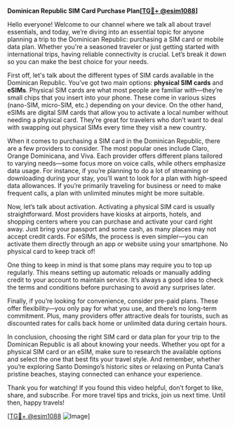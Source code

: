 **Dominican Republic SIM Card Purchase Plan[[TG💪+ @esim1088](https://t.me/s/esim1088)]**

Hello everyone! Welcome to our channel where we talk all about travel essentials, and today, we’re diving into an essential topic for anyone planning a trip to the Dominican Republic: purchasing a SIM card or mobile data plan. Whether you're a seasoned traveler or just getting started with international trips, having reliable connectivity is crucial. Let’s break it down so you can make the best choice for your needs.

First off, let's talk about the different types of SIM cards available in the Dominican Republic. You’ve got two main options: **physical SIM cards** and **eSIMs**. Physical SIM cards are what most people are familiar with—they’re small chips that you insert into your phone. These come in various sizes (nano-SIM, micro-SIM, etc.) depending on your device. On the other hand, eSIMs are digital SIM cards that allow you to activate a local number without needing a physical card. They’re great for travelers who don’t want to deal with swapping out physical SIMs every time they visit a new country.

When it comes to purchasing a SIM card in the Dominican Republic, there are a few providers to consider. The most popular ones include Claro, Orange Dominicana, and Viva. Each provider offers different plans tailored to varying needs—some focus more on voice calls, while others emphasize data usage. For instance, if you’re planning to do a lot of streaming or downloading during your stay, you’ll want to look for a plan with high-speed data allowances. If you’re primarily traveling for business or need to make frequent calls, a plan with unlimited minutes might be more suitable.

Now, let’s talk about activation. Activating a physical SIM card is usually straightforward. Most providers have kiosks at airports, hotels, and shopping centers where you can purchase and activate your card right away. Just bring your passport and some cash, as many places may not accept credit cards. For eSIMs, the process is even simpler—you can activate them directly through an app or website using your smartphone. No physical card to keep track of!

One thing to keep in mind is that some plans may require you to top up regularly. This means setting up automatic reloads or manually adding credit to your account to maintain service. It’s always a good idea to check the terms and conditions before purchasing to avoid any surprises later.

Finally, if you’re looking for convenience, consider pre-paid plans. These offer flexibility—you only pay for what you use, and there’s no long-term commitment. Plus, many providers offer attractive deals for tourists, such as discounted rates for calls back home or unlimited data during certain hours.

In conclusion, choosing the right SIM card or data plan for your trip to the Dominican Republic is all about knowing your needs. Whether you opt for a physical SIM card or an eSIM, make sure to research the available options and select the one that best fits your travel style. And remember, whether you’re exploring Santo Domingo’s historic sites or relaxing on Punta Cana’s pristine beaches, staying connected can enhance your experience.

Thank you for watching! If you found this video helpful, don’t forget to like, share, and subscribe. For more travel tips and tricks, join us next time. Until then, happy travels! 

[[TG💪+ @esim1088](https://t.me/s/esim1088) ![Image](https://i.postimg.cc/Y0z9fWf4/image.png)]